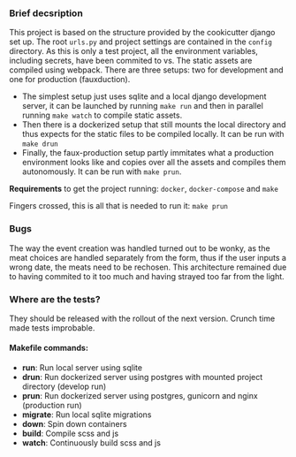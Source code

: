 ### Brief decsription

This project is based on the structure provided by the cookicutter django set up. The root `urls.py` and project settings are contained in the `config` directory. As this is only a test project, all the environment variables, including secrets, have been commited to vs. The static assets are compiled using webpack. There are three setups: two for development and one for production (fauxduction). 

* The simplest setup just uses sqlite and a local django development server, it can be launched by running `make run` and then in parallel running `make watch` to compile static assets.
* Then there is a dockerized setup that still mounts the local directory and thus expects for the static files to be compiled locally. It can be run with `make drun`
* Finally, the faux-production setup partly immitates what a production environment looks like and copies over all the assets and compiles them autonomously. It can be run with `make prun`.

**Requirements** to get the project running: `docker`, `docker-compose` and `make`

Fingers crossed, this is all that is needed to run it:
    `make prun`
 
### Bugs

The way the event creation was handled turned out to be wonky, as the meat
choices are handled separately from the form, thus if the user inputs a wrong
date, the meats need to be rechosen. This architecture remained due to having
commited to it too much and having strayed too far from the light.

### Where are the tests?

They should be released with the rollout of the next version. Crunch time made
tests improbable.


#### Makefile commands:
* **run**: Run local server using sqlite
* **drun**: Run dockerized server using postgres with mounted project directory (develop run)
* **prun**: Run dockerized server using postgres, gunicorn and nginx
    (production run)
* **migrate**: Run local sqlite migrations
* **down**: Spin down containers
* **build**: Compile scss and js
* **watch**: Continuously build scss and js
